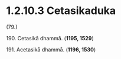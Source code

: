# 1.2.10.3 Cetasikaduka

(79.)

190\. Cetasikā dhammā. (**1195, 1529**)

191\. Acetasikā dhammā. (**1196, 1530**)
